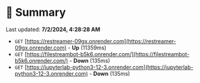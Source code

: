 # 📖 Summary
Last updated: **7/2/2024, 4:28:28 AM**

- `GET` [https://restreamer-09gx.onrender.com](https://restreamer-09gx.onrender.com) - **Up** (11359ms)
- `GET` [https://filestreambot-b5k6.onrender.com/](https://filestreambot-b5k6.onrender.com/) - **Down** (135ms)
- `GET` [https://jupyterlab-python3-12-3.onrender.com](https://jupyterlab-python3-12-3.onrender.com) - **Down** (135ms)
